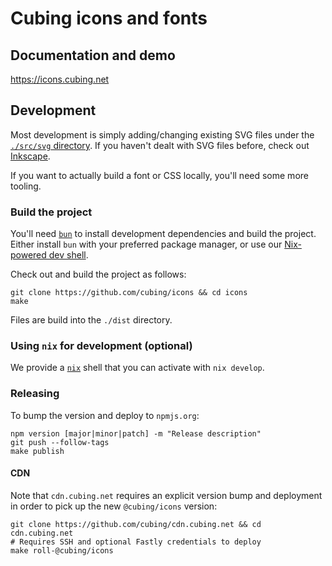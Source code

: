 # Cubing icons and fonts

## Documentation and demo

<https://icons.cubing.net>

## Development

Most development is simply adding/changing existing SVG files under the
[`./src/svg` directory](https://github.com/cubing/icons/tree/main/src/svg). If
you haven't dealt with SVG files before, check out
[Inkscape](https://inkscape.org/).

If you want to actually build a font or CSS locally, you'll need some more tooling.

### Build the project

You'll need [`bun`](https://bun.sh) to install development dependencies and
build the project. Either install `bun` with your preferred package manager, or
use our [Nix-powered dev shell](#using-nix-for-development-optional).

Check out and build the project as follows:

```shell
git clone https://github.com/cubing/icons && cd icons
make
```

Files are build into the `./dist` directory.

### Using `nix` for development (optional)

We provide a [`nix`](https://nixos.org/) shell that you can activate with `nix develop`.

### Releasing

To bump the version and deploy to `npmjs.org`:

```shell
npm version [major|minor|patch] -m "Release description"
git push --follow-tags
make publish
```

#### CDN

Note that `cdn.cubing.net` requires an explicit version bump and deployment in order to pick up the new `@cubing/icons` version:

```shell
git clone https://github.com/cubing/cdn.cubing.net && cd cdn.cubing.net
# Requires SSH and optional Fastly credentials to deploy
make roll-@cubing/icons
```
